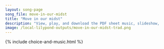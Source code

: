 ```yaml
---
layout: song-page
song_file: move-in-our-midst
title: "Move in our midst"
description: "View, play, and download the PDF sheet music, slideshow, and audio. Lyrics: Move in our midst, thou Spirit of God. Go with us down from thy holy hill. Walk with us through the storm and the calm. Spirit of God, go thou with us... english theist 4part chords"
image: /local-lilypond-outputs/move-in-our-midst-trad.png
---
```


{% include choice-and-music.html %}